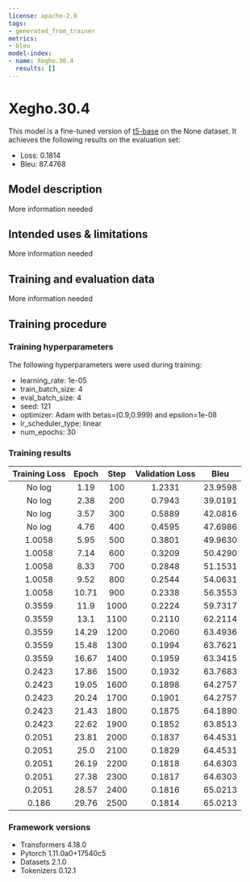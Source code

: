 ```yaml
---
license: apache-2.0
tags:
- generated_from_trainer
metrics:
- bleu
model-index:
- name: Xegho.30.4
  results: []
---
```


<!-- This model card has been generated automatically according to the information the Trainer had access to. You
should probably proofread and complete it, then remove this comment. -->

# Xegho.30.4

This model is a fine-tuned version of [t5-base](https://huggingface.co/t5-base) on the None dataset.
It achieves the following results on the evaluation set:
- Loss: 0.1814
- Bleu: 87.4768

## Model description

More information needed

## Intended uses & limitations

More information needed

## Training and evaluation data

More information needed

## Training procedure

### Training hyperparameters

The following hyperparameters were used during training:
- learning_rate: 1e-05
- train_batch_size: 4
- eval_batch_size: 4
- seed: 121
- optimizer: Adam with betas=(0.9,0.999) and epsilon=1e-08
- lr_scheduler_type: linear
- num_epochs: 30

### Training results

| Training Loss | Epoch | Step | Validation Loss | Bleu    |
|:-------------:|:-----:|:----:|:---------------:|:-------:|
| No log        | 1.19  | 100  | 1.2331          | 23.9598 |
| No log        | 2.38  | 200  | 0.7943          | 39.0191 |
| No log        | 3.57  | 300  | 0.5889          | 42.0816 |
| No log        | 4.76  | 400  | 0.4595          | 47.6986 |
| 1.0058        | 5.95  | 500  | 0.3801          | 49.9630 |
| 1.0058        | 7.14  | 600  | 0.3209          | 50.4290 |
| 1.0058        | 8.33  | 700  | 0.2848          | 51.1531 |
| 1.0058        | 9.52  | 800  | 0.2544          | 54.0631 |
| 1.0058        | 10.71 | 900  | 0.2338          | 56.3553 |
| 0.3559        | 11.9  | 1000 | 0.2224          | 59.7317 |
| 0.3559        | 13.1  | 1100 | 0.2110          | 62.2114 |
| 0.3559        | 14.29 | 1200 | 0.2060          | 63.4936 |
| 0.3559        | 15.48 | 1300 | 0.1994          | 63.7621 |
| 0.3559        | 16.67 | 1400 | 0.1959          | 63.3415 |
| 0.2423        | 17.86 | 1500 | 0.1932          | 63.7683 |
| 0.2423        | 19.05 | 1600 | 0.1898          | 64.2757 |
| 0.2423        | 20.24 | 1700 | 0.1901          | 64.2757 |
| 0.2423        | 21.43 | 1800 | 0.1875          | 64.1890 |
| 0.2423        | 22.62 | 1900 | 0.1852          | 63.8513 |
| 0.2051        | 23.81 | 2000 | 0.1837          | 64.4531 |
| 0.2051        | 25.0  | 2100 | 0.1829          | 64.4531 |
| 0.2051        | 26.19 | 2200 | 0.1818          | 64.6303 |
| 0.2051        | 27.38 | 2300 | 0.1817          | 64.6303 |
| 0.2051        | 28.57 | 2400 | 0.1816          | 65.0213 |
| 0.186         | 29.76 | 2500 | 0.1814          | 65.0213 |


### Framework versions

- Transformers 4.18.0
- Pytorch 1.11.0a0+17540c5
- Datasets 2.1.0
- Tokenizers 0.12.1

